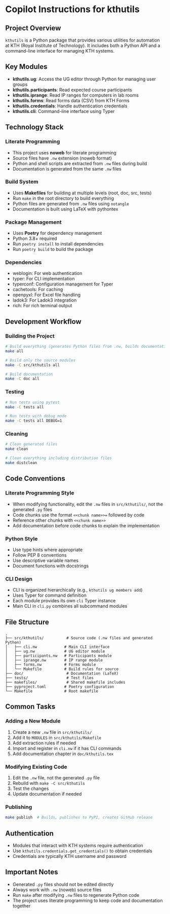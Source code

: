 # Copilot Instructions for kthutils

## Project Overview

`kthutils` is a Python package that provides various utilities for automation at KTH (Royal Institute of Technology). It includes both a Python API and a command-line interface for managing KTH systems.

## Key Modules

- **kthutils.ug**: Access the UG editor through Python for managing user groups
- **kthutils.participants**: Read expected course participants
- **kthutils.iprange**: Read IP ranges for computers in lab rooms
- **kthutils.forms**: Read forms data (CSV) from KTH Forms
- **kthutils.credentials**: Handle authentication credentials
- **kthutils.cli**: Command-line interface using Typer

## Technology Stack

### Literate Programming
- This project uses **noweb** for literate programming
- Source files have `.nw` extension (noweb format)
- Python and shell scripts are extracted from `.nw` files during build
- Documentation is generated from the same `.nw` files

### Build System
- Uses **Makefiles** for building at multiple levels (root, doc, src, tests)
- Run `make` in the root directory to build everything
- Python files are generated from `.nw` files using `notangle`
- Documentation is built using LaTeX with pythontex

### Package Management
- Uses **Poetry** for dependency management
- Python 3.8+ required
- Run `poetry install` to install dependencies
- Run `poetry build` to build the package

### Dependencies
- weblogin: For web authentication
- typer: For CLI implementation
- typerconf: Configuration management for Typer
- cachetools: For caching
- openpyxl: For Excel file handling
- ladok3: For Ladok3 integration
- rich: For rich terminal output

## Development Workflow

### Building the Project
```bash
# Build everything (generates Python files from .nw, builds documentation)
make all

# Build only the source modules
make -C src/kthutils all

# Build documentation
make -C doc all
```

### Testing
```bash
# Run tests using pytest
make -C tests all

# Run tests with debug mode
make -C tests all DEBUG=1
```

### Cleaning
```bash
# Clean generated files
make clean

# Clean everything including distribution files
make distclean
```

## Code Conventions

### Literate Programming Style
- When modifying functionality, edit the `.nw` files in `src/kthutils/`, not the generated `.py` files
- Code chunks use the format `<<chunk name>>=` followed by code
- Reference other chunks with `<<chunk name>>`
- Add documentation before code chunks to explain the implementation

### Python Style
- Use type hints where appropriate
- Follow PEP 8 conventions
- Use descriptive variable names
- Document functions with docstrings

### CLI Design
- CLI is organized hierarchically (e.g., `kthutils ug members add`)
- Uses Typer for command definition
- Each module provides its own `cli` Typer instance
- Main CLI in `cli.py` combines all subcommand modules

## File Structure

```
.
├── src/kthutils/          # Source code (.nw files and generated Python)
│   ├── cli.nw            # Main CLI interface
│   ├── ug.nw             # UG editor module
│   ├── participants.nw   # Participants module
│   ├── iprange.nw        # IP range module
│   ├── forms.nw          # Forms module
│   └── Makefile          # Build rules for source
├── doc/                   # Documentation (LaTeX)
├── tests/                 # Test files
├── makefiles/             # Shared makefile includes
├── pyproject.toml        # Poetry configuration
└── Makefile              # Root makefile
```

## Common Tasks

### Adding a New Module
1. Create a new `.nw` file in `src/kthutils/`
2. Add it to `MODULES` in `src/kthutils/Makefile`
3. Add extraction rules if needed
4. Import and register in `cli.nw` if it has CLI commands
5. Add documentation chapter in `doc/kthutils.tex`

### Modifying Existing Code
1. Edit the `.nw` file, not the generated `.py` file
2. Rebuild with `make -C src/kthutils`
3. Test the changes
4. Update documentation if needed

### Publishing
```bash
make publish  # Builds, publishes to PyPI, creates GitHub release
```

## Authentication
- Modules that interact with KTH systems require authentication
- Use `kthutils.credentials.get_credentials()` to obtain credentials
- Credentials are typically KTH username and password

## Important Notes
- Generated `.py` files should not be edited directly
- Always work with `.nw` (noweb) source files
- Run `make` after modifying `.nw` files to regenerate Python code
- The project uses literate programming to keep code and documentation together
